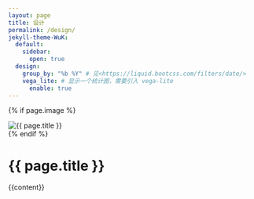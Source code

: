 ```yaml
---
layout: page
title: 设计
permalink: /design/
jekyll-theme-WuK:
  default:
    sidebar:
      open: true
  design:
    group_by: "%b %Y" # 见<https://liquid.bootcss.com/filters/date/>
    vega_lite: # 显示一个统计图，需要引入 vega-lite
      enable: true
---
```

{% if page.image %}
<div class="text-center mx-auto mb-5">
  <img class="featured-image text-center mx-auto rounded" src="{{ site.baseurl }}/{{ page.image }}" alt="{{ page.title }}">
</div>
{% endif %}
<!-- End Featured Image -->

<div class="col-lg-8 mx-auto">

  <div class="mainheading">
    <h1 class="posttitle">{{ page.title }}</h1>
  </div>

  <div class="article-post serif-font">
    {{content}}
  </div>

</div>